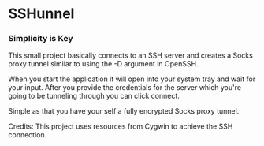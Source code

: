 # SSHunnel #
### Simplicity is Key ###

This small project basically connects to an SSH server and creates a Socks proxy tunnel similar to using the -D argument in OpenSSH.

When you start the application it will open into your system tray and wait for your input.  After you provide the credentials for the server which you're going to be tunneling through you can click connect.

Simple as that you have your self a fully encrypted Socks proxy tunnel.

Credits:
This project uses resources from Cygwin to achieve the SSH connection.